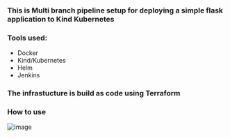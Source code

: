 ### This is Multi branch pipeline setup for deploying a simple flask application to Kind Kubernetes
### Tools used:
  - Docker 
  - Kind/Kubernetes
  - Helm
  - Jenkins
### The infrastucture is build as code using Terraform
### How to use

![image](https://user-images.githubusercontent.com/44411127/215757896-05077b59-ca14-4407-97dc-c465b370ad01.png)


